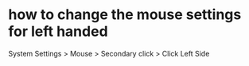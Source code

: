 # how to change the mouse settings for left handed

System Settings > Mouse > Secondary click > Click Left Side